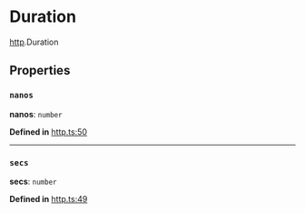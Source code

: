 # Duration

[http](../modules/http.md).Duration

## Properties

### `nanos`

 **nanos**: `number`

**Defined in** [http.ts:50](https://github.com/tauri-apps/tauri/blob/e29997c5/tooling/api/src/http.ts#L50)

___

### `secs`

 **secs**: `number`

**Defined in** [http.ts:49](https://github.com/tauri-apps/tauri/blob/e29997c5/tooling/api/src/http.ts#L49)
